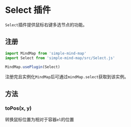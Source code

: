 # Select 插件 

`Select`插件提供鼠标右键多选节点的功能。

## 注册

```js
import MindMap from 'simple-mind-map'
import Select from 'simple-mind-map/src/Select.js'

MindMap.usePlugin(Select)
```

注册完且实例化`MindMap`后可通过`mindMap.select`获取到该实例。

## 方法

### toPos(x, y)

转换鼠标位置为相对于容器`el`的位置